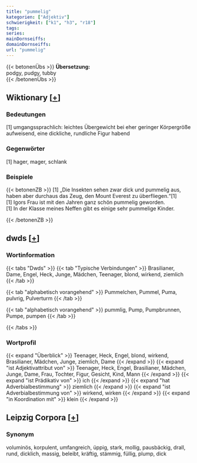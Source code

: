 ```yaml
---
title: "pummelig"
kategorien: ["Adjektiv"]
schwierigkeit: ["k1", "h3", "r18"]
tags:
series:
mainDornseiffs:
domainDornseiffs:
url: "pummelig"
---
```


{{< betonenÜbs >}}
**Übersetzung:**  
podgy, pudgy, tubby  
{{< /betonenÜbs >}}

## Wiktionary [[+](https://de.wiktionary.org/wiki/pummelig)]

### Bedeutungen
[1] umgangssprachlich: leichtes Übergewicht bei eher geringer Körpergröße aufweisend, eine dickliche, rundliche Figur habend  

### Gegenwörter
[1] hager, mager, schlank  

### Beispiele
{{< betonenZB >}}
[1] „Die Insekten sehen zwar dick und pummelig aus, haben aber durchaus das Zeug, den Mount Everest zu überfliegen.“[1]  
[1] Igors Frau ist mit den Jahren ganz schön pummelig geworden.  
[1] In der Klasse meines Neffen gibt es einige sehr pummelige Kinder.  

{{< /betonenZB >}}


## dwds [[+](https://www.dwds.de/wb/pummelig)]

### Wortinformation
{{< tabs "Dwds" >}}
{{< tab "Typische Verbindungen" >}}
Brasilianer, Dame, Engel, Heck, Junge, Mädchen, Teenager, blond, wirkend, ziemlich
{{< /tab >}}

{{< tab "alphabetisch vorangehend" >}}
Pummelchen, Pummel, Puma, pulvrig, Pulverturm
{{< /tab >}}

{{< tab "alphabetisch vorangehend" >}}
pummlig, Pump, Pumpbrunnen, Pumpe, pumpen
{{< /tab >}}

{{< /tabs >}}

### Wortprofil
{{< expand "Überblick" >}} Teenager, Heck, Engel, blond, wirkend, Brasilianer, Mädchen, Junge, ziemlich, Dame {{< /expand >}}
{{< expand "ist Adjektivattribut von" >}} Teenager, Heck, Engel, Brasilianer, Mädchen, Junge, Dame, Frau, Tochter, Figur, Gesicht, Kind, Mann {{< /expand >}}
{{< expand "ist Prädikativ von" >}} ich {{< /expand >}}
{{< expand "hat Adverbialbestimmung" >}} ziemlich {{< /expand >}}
{{< expand "ist Adverbialbestimmung von" >}} wirkend, wirken {{< /expand >}}
{{< expand "in Koordination mit" >}} klein {{< /expand >}}

## Leipzig Corpora [[+](https://corpora.uni-leipzig.de/en/res?word=pummelig&corpusId=deu_newscrawl-public_2018)]


### Synonym
voluminös, korpulent, umfangreich, üppig, stark, mollig, pausbäckig, drall, rund, dicklich, massig, beleibt, kräftig, stämmig, füllig, plump, dick

